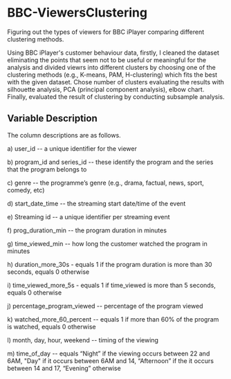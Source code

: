 # BBC-ViewersClustering
Figuring out the types of viewers for BBC iPlayer comparing different clustering methods.

Using BBC iPlayer's customer behaviour data, firstly, I cleaned the dataset eliminating the points that seem not to be useful or meaningful for the analysis and divided viewrs into different clusters by choosing one of the clustering methods (e.g., K-means, PAM, H-clustering) which fits the best with the given dataset. Chose number of clusters evaluating the results with silhouette analysis, PCA (principal component analysis), elbow chart. Finally, evaluated the result of clustering by conducting subsample analysis. 

## Variable Description

The column descriptions are as follows.

a)	user_id  -- a unique identifier for the viewer

b)	program_id and series_id -- these identify the program and the series that the program belongs to

c)	genre -- the programme’s genre (e.g., drama, factual, news, sport, comedy, etc)

d)	start_date_time -- the streaming start date/time of the event

e)	Streaming id -- a unique identifier per streaming event

f)	prog_duration_min -- the program duration in minutes

g)	time_viewed_min -- how long the customer watched the program in minutes

h)  duration_more_30s - equals 1 if the program duration is more than 30 seconds, equals 0 otherwise 

i)  time_viewed_more_5s - equals 1 if time_viewed is more than 5 seconds, equals 0 otherwise

j)  percentage_program_viewed -- percentage of the program viewed

k) watched_more_60_percent -- equals 1 if more than 60% of the program is watched, equals 0 otherwise

l) month, day, hour, weekend -- timing of the viewing

m) time_of_day -- equals “Night” if the viewing occurs between 22 and 6AM, "Day" if it occurs between 6AM and 14, “Afternoon” if the it occurs between 14 and 17, “Evening” otherwise

